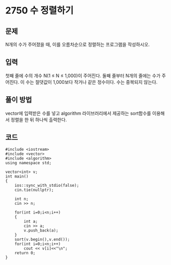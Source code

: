 <h1> 2750 수 정렬하기</h1>
<h2>문제</h2>
N개의 수가 주어졌을 때, 이를 오름차순으로 정렬하는 프로그램을 작성하시오.

<h2>입력</h2>
첫째 줄에 수의 개수 N(1 ≤ N ≤ 1,000)이 주어진다. 
둘째 줄부터 N개의 줄에는 수가 주어진다. 이 수는 절댓값이 1,000보다 작거나 같은 정수이다. 수는 중복되지 않는다.

<h2>풀이 방법</h2>
vector에 입력받은 수를 넣고 algorithm 라이브러리에서 제공하는 sort함수를 이용해서 정렬을 한 뒤
하나씩 출력한다.


<h2> 코드 </h2>


```
#include <iostream>
#include <vector>
#include <algorithm>
using namespace std;

vector<int> v;
int main()
{
    ios::sync_with_stdio(false);
    cin.tie(nullptr);
    
    int n;
    cin >> n;
    
    for(int i=0;i<n;i++)
    {
        int a;
        cin >> a;
        v.push_back(a);
    }
    sort(v.begin(),v.end());
    for(int i=0;i<n;i++)
        cout << v[i]<<"\n";
    return 0;
}
```


